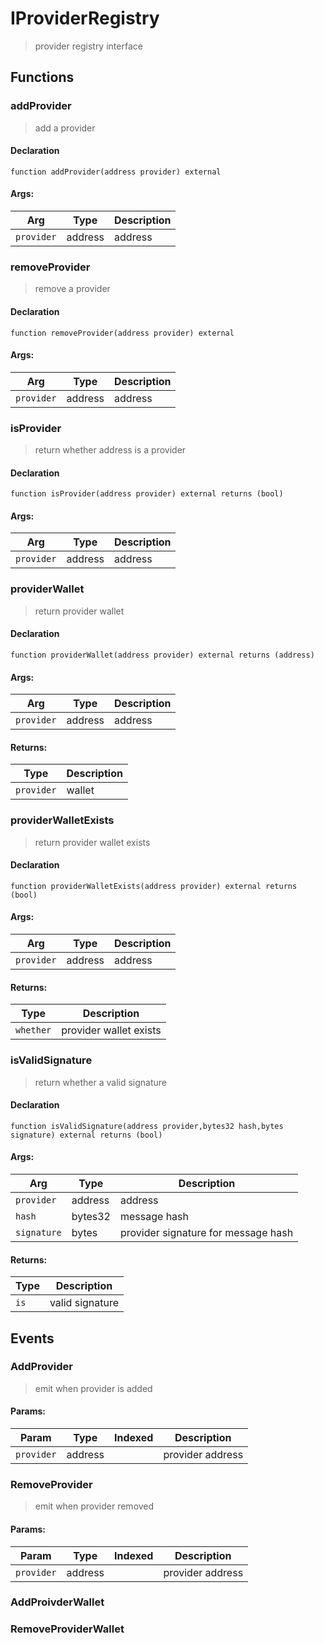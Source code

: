# IProviderRegistry



> provider registry interface


## Functions
### addProvider

> add a provider


#### Declaration
```
function addProvider(address provider) external
```

#### Args:
| Arg | Type | Description |
| --- | --- | --- |
|`provider` | address | address

### removeProvider

> remove a provider


#### Declaration
```
function removeProvider(address provider) external
```

#### Args:
| Arg | Type | Description |
| --- | --- | --- |
|`provider` | address | address

### isProvider

> return whether address is a provider


#### Declaration
```
function isProvider(address provider) external returns (bool)
```

#### Args:
| Arg | Type | Description |
| --- | --- | --- |
|`provider` | address | address

### providerWallet

> return provider wallet


#### Declaration
```
function providerWallet(address provider) external returns (address)
```

#### Args:
| Arg | Type | Description |
| --- | --- | --- |
|`provider` | address | address

#### Returns:
| Type | Description |
| --- | --- |
|`provider` | wallet
### providerWalletExists

> return provider wallet exists


#### Declaration
```
function providerWalletExists(address provider) external returns (bool)
```

#### Args:
| Arg | Type | Description |
| --- | --- | --- |
|`provider` | address | address

#### Returns:
| Type | Description |
| --- | --- |
|`whether` | provider wallet exists
### isValidSignature

> return whether a valid signature


#### Declaration
```
function isValidSignature(address provider,bytes32 hash,bytes signature) external returns (bool)
```

#### Args:
| Arg | Type | Description |
| --- | --- | --- |
|`provider` | address | address
|`hash` | bytes32 | message hash
|`signature` | bytes | provider signature for message hash

#### Returns:
| Type | Description |
| --- | --- |
|`is` | valid signature

## Events

### AddProvider

> emit when provider is added

  
#### Params:
| Param | Type | Indexed | Description |
| --- | --- | :---: | --- |
|`provider` | address |  | provider address
### RemoveProvider

> emit when provider removed

  
#### Params:
| Param | Type | Indexed | Description |
| --- | --- | :---: | --- |
|`provider` | address |  | provider address
### AddProivderWallet


  

### RemoveProviderWallet


  

